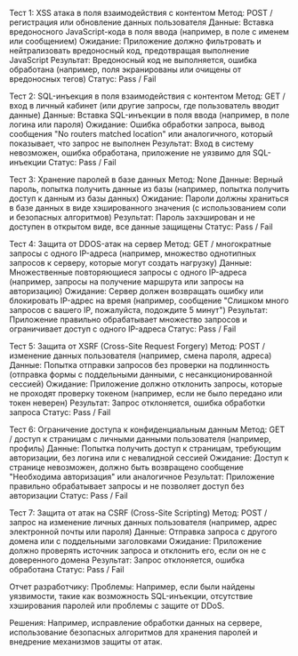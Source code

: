 Тест 1: XSS атака в поля взаимодействия с контентом
Метод: POST / регистрация или обновление данных пользователя
Данные: Вставка вредоносного JavaScript-кода в поля ввода (например, в поле с именем или сообщением)
Ожидание: Приложение должно фильтровать и нейтрализовать вредоносный код, предотвращая выполнение JavaScript
Результат: Вредоносный код не выполняется, ошибка обработана (например, поля экранированы или очищены от вредоносных тегов)
Статус: Pass / Fail

Тест 2: SQL-инъекция в поля взаимодействия с контентом
Метод: GET / вход в личный кабинет (или другие запросы, где пользователь вводит данные)
Данные: Вставка SQL-инъекции в поля ввода (например, в поле логина или пароля)
Ожидание: Ошибка обработки запроса, вывод сообщения "No routers matched location" или аналогичного, который показывает, что запрос не выполнен
Результат: Вход в систему невозможен, ошибка обработана, приложение не уязвимо для SQL-инъекции
Статус: Pass / Fail

Тест 3: Хранение паролей в базе данных
Метод: None
Данные: Верный пароль, попытка получить данные из базы (например, попытка получить доступ к данным из базы данных)
Ожидание: Пароли должны храниться в базе данных в виде хэшированного значения (с использованием соли и безопасных алгоритмов)
Результат: Пароль захэширован и не доступен в открытом виде, все данные защищены
Статус: Pass / Fail

Тест 4: Защита от DDOS-атак на сервер
Метод: GET / многократные запросы с одного IP-адреса (например, множество однотипных запросов к серверу, которые могут создать нагрузку)
Данные: Множественные повторяющиеся запросы с одного IP-адреса (например, запросы на получение маршрута или запросы на авторизацию)
Ожидание: Сервер должен возвращать ошибку или блокировать IP-адрес на время (например, сообщение "Слишком много запросов с вашего IP, пожалуйста, подождите 5 минут")
Результат: Приложение правильно обрабатывает множество запросов и ограничивает доступ с одного IP-адреса
Статус: Pass / Fail

Тест 5: Защита от XSRF (Cross-Site Request Forgery)
Метод: POST / изменение данных пользователя (например, смена пароля, адреса)
Данные: Попытка отправки запросов без проверки на подлинность (отправка формы с поддельными данными, с несанкционированной сессией)
Ожидание: Приложение должно отклонить запросы, которые не проходят проверку токеном (например, если не было передано или токен неверен)
Результат: Запрос отклоняется, ошибка обработки запроса
Статус: Pass / Fail

Тест 6: Ограничение доступа к конфиденциальным данным
Метод: GET / доступ к страницам с личными данными пользователя (например, профиль)
Данные: Попытка получить доступ к страницам, требующим авторизации, без логина или с невалидной сессией
Ожидание: Доступ к странице невозможен, должно быть возвращено сообщение "Необходима авторизация" или аналогичное
Результат: Приложение правильно обрабатывает запросы и не позволяет доступ без авторизации
Статус: Pass / Fail

Тест 7: Защита от атак на CSRF (Cross-Site Scripting)
Метод: POST / запрос на изменение личных данных пользователя (например, адрес электронной почты или пароля)
Данные: Отправка запроса с другого домена или с поддельными заголовками
Ожидание: Приложение должно проверять источник запроса и отклонить его, если он не с доверенного домена
Результат: Запрос отклоняется, ошибка обработана
Статус: Pass / Fail

Отчет разработчику:
Проблемы: Например, если были найдены уязвимости, такие как возможность SQL-инъекции, отсутствие хэширования паролей или проблемы с защите от DDoS.

Решения: Например, исправление обработки данных на сервере, использование безопасных алгоритмов для хранения паролей и внедрение механизмов защиты от атак.
